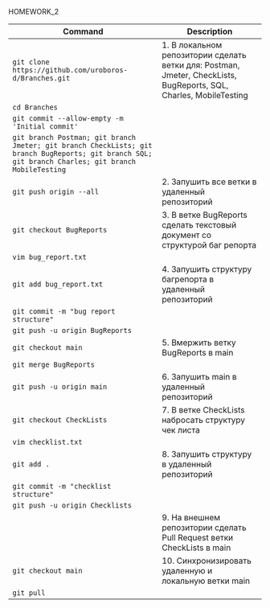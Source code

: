 HOMEWORK_2

| Command | Description |
| ---- | --- |
|`git clone https://github.com/uroboros-d/Branches.git`|1. В локальном репозитории сделать ветки для: Postman, Jmeter, CheckLists, BugReports, SQL, Charles, MobileTesting|
|`cd Branches`||
|`git commit --allow-empty -m 'Initial commit'`|
|`git branch Postman; git branch Jmeter; git branch CheckLists; git branch BugReports; git branch SQL; git branch Charles; git branch MobileTesting ` |                                     |
| `git push origin --all `|                           2. Запушить все ветки в удаленный репозиторий |
| `git checkout BugReports  `|                      3. В ветке BugReports сделать текстовый документ со структурой баг репорта |
| `vim bug_report.txt  `|                     |
| `git add bug_report.txt  `|                                      4. Запушить структуру багрепорта в удаленный репозиторий |
| `git commit -m "bug report structure"`| |
| `git push -u origin BugReports`| |
| `git checkout main `|                              5. Вмержить ветку BugReports в main |
| `git merge BugReports`| |
| `git push -u origin main     `|                                   6. Запушить main в удаленный репозиторий |
| `git checkout CheckLists `|                        7. В ветке CheckLists набросать структуру чек листа    |                                        
| `vim checklist.txt`| |
| `git add . `|                                      8. Запушить структуру в удаленный репозиторий |
| `git commit -m "checklist structure"`| |
| `git push -u origin Checklists`| |
| |                                             9. На внешнем репозитории сделать Pull Request ветки CheckLists в main |
| `git checkout main    `|                           10. Синхронизировать удаленную и локальную ветки main |
| `git pull`| |
